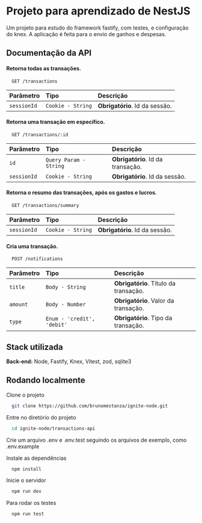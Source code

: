 
# Projeto para aprendizado de NestJS

Um projeto para estudo do framework fastify, com testes, e configuração do knex. A aplicação é feita para o envio de ganhos e despesas.

## Documentação da API

#### Retorna todas as transações.

```http
  GET /transactions
```

| Parâmetro   | Tipo       | Descrição                           |
| :---------- | :--------- | :---------------------------------- |
| `sessionId` | `Cookie - String` | **Obrigatório**. Id da sessão. |

#### Retorna uma transação em específico.

```http
  GET /transactions/:id
```

| Parâmetro   | Tipo       | Descrição                           |
| :---------- | :--------- | :---------------------------------- |
| `id` | `Query Param - String` | **Obrigatório**. Id da transação. |
| `sessionId` | `Cookie - String` | **Obrigatório**. Id da sessão. |

#### Retorna o resumo das transações, após os gastos e lucros.

```http
  GET /transactions/summary
```

| Parâmetro   | Tipo       | Descrição                           |
| :---------- | :--------- | :---------------------------------- |
| `sessionId` | `Cookie - String` | **Obrigatório**. Id da sessão. |

#### Cria uma transação.
```http
  POST /notifications
```

| Parâmetro   | Tipo       | Descrição                           |
| :---------- | :--------- | :---------------------------------- |
| `title` | `Body - String` | **Obrigatório**. Título da transação. |
| `amount` | `Body - Number` | **Obrigatório**. Valor da transação. |
| `type` | `Enum - 'credit', 'debit'` | **Obrigatório**. Tipo da transação. |

## Stack utilizada

**Back-end:** Node, Fastify, Knex, Vitest, zod, sqlite3


## Rodando localmente

Clone o projeto

```bash
  git clone https://github.com/brunomestanza/ignite-node.git
```

Entre no diretório do projeto

```bash
  cd ignite-node/transactions-api
```

Crie um arquivo .env e .env.test seguindo os arquivos de exemplo, como .env.example

Instale as dependências

```bash
  npm install
```

Inicie o servidor

```bash
  npm run dev
```

Para rodar os testes

```bash
  npm run test
```

